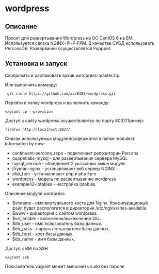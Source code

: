 wordpress
=====================

Описание
-----------

Проект для развертывания Wordpress на ОС CentOS 6 на ВМ. Используется связка NGINX+PHP-FPM. В качестве СУБД использовать PerconaDB. Развервание осуществляется Pupppet.

Установка и запуск
---------------------------------

Скопровать и распоковать архив wordpress-master.zip. 

Или выполнить команду:

``` 
 git clone https://github.com/avv8401/wordpress.git
```
Перейти в папку wordpress и выполнить команду:

``` 
vagrant up --provision
```
Доступ к сайту wordpress осуществляется по порту 8037.Пример:

```
firefox http://localhost:8037/
```
Список используемых модулей(содержатся в папке modules): information by now:

* continuent-percona_repo - подключает репозитории Percona 
* puppetlabs-mysql - для развертывания сервера MySQL 
* mysql_service - объеденяет 2 указзаных выше модуля 
* jfryman-nginx - устанавливает веб сервер NGINX 
* php_fpm - устанавливает php и php-fpm 
* wordpress - модуль по развертыванию wordpress 
* example42-iptables - настройка iptables.

Описение модуля wordpress:
* $vhname - имя виртуального хоста для Nginx. Конфигурационый файл будет распологатся в директории /etc/nginx/sites-available. 
* $www - директория с сайтом wordpress. 
* $ssl_enable - включение/выключение SSL. 
* $db_user - имя пользователь базы данных. 
* $db_pass - пароль пользователя базы данных. 
* $db_host - хост базы данных.
* $db_name - имя базы данных.
 
Доступ к  ВМ по SSH

```
vagrant ssh
```
Пользователь vagrant может выполнить sudo без пароля.

